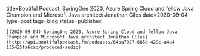 
title=Bootiful Podcast: SpringOne 2020, Azure Spring Cloud and fellow Java Champion and Microsoft Java architect Jonathan Giles
date=2020-09-04
type=post
tags=blog
status=published
~~~~~~
[(2020-09-04) SpringOne 2020, Azure Spring Cloud and fellow Java Champion and Microsoft Java architect Jonathan Giles](http://api.bootifulpodcast.fm/podcasts/64ba7927-685d-429c-a4a4-135425fa6cac/produced-audio) 
            